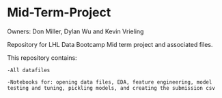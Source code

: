 # Mid-Term-Project
Owners: Don Miller, Dylan Wu and Kevin Vrieling

Repository for LHL Data Bootcamp Mid term project and associated files.

This repository contains:

    -All datafiles 

    -Notebooks for: opening data files, EDA, feature engineering, model testing and tuning, pickling models, and creating the submission csv
